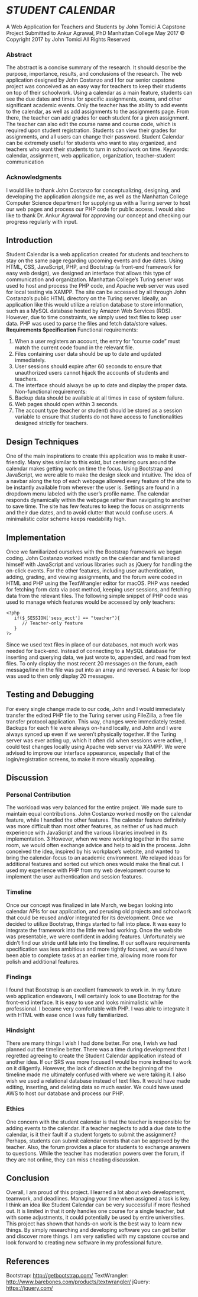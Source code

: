 *STUDENT CALENDAR*
=====

A Web Application for Teachers and Students
by John Tomici
A Capstone Project Submitted to Ankur Agrawal, PhD
Manhattan College
May 2017
© Copyright 2017 by John Tomici All Rights Reserved

### Abstract
The abstract is a concise summary of the research. It should describe the purpose, importance, results, and conclusions of the research.
The web application designed by John Costanzo and I for our senior capstone project was conceived as an easy way for teachers to keep their students on top of their schoolwork. Using a calendar as a main feature, students can see the due dates and times for specific assignments, exams, and other significant academic events. Only the teacher has the ability to add events to the calendar, as well as add assignments to the assignments page. From there, the teacher can add grades for each student for a given assignment. The teacher can also edit the course name and course code, which is required upon student registration. Students can view their grades for assignments, and all users can change their password. Student Calendar can be extremely useful for students who want to stay organized, and teachers who want their students to turn in schoolwork on time.
Keywords: calendar, assignment, web application, organization, teacher-student communication

### Acknowledgments
I would like to thank John Costanzo for conceptualizing, designing, and developing the application alongside me, as well as the Manhattan College Computer Science department for supplying us with a Turing server to host our web pages and process our PHP code for public access. I would also like to thank Dr. Ankur Agrawal for approving our concept and checking our progress regularly with input.

## Introduction
Student Calendar is a web application created for students and teachers to stay on the same page regarding upcoming events and due dates. Using HTML, CSS, JavaScript, PHP, and Bootstrap (a front-end framework for easy web design), we designed an interface that allows this type of communication and organization. Manhattan College’s Turing server was used to host and process the PHP code, and Apache web server was used for local testing via XAMPP. The site can be accessed by all through John Costanzo’s public HTML directory on the Turing server. Ideally, an application like this would utilize a relation database to store information, such as a MySQL database hosted by Amazon Web Services (RDS). However, due to time constraints, we simply used text files to keep user data. PHP was used to parse the files and fetch data/store values.
**Requirements Specification**
Functional requirements:
1. When a user registers an account, the entry for “course code” must match the current code found in the relevant file.
2. Files containing user data should be up to date and updated immediately.
3. User sessions should expire after 60 seconds to ensure that unauthorized users cannot
hijack the accounts of students and teachers.
4. The interface should always be up to date and display the proper data.
Non-functional requirements:
1. Backup data should be available at all times in case of system failure.
2. Web pages should open within 3 seconds.
3. The account type (teacher or student) should be stored as a session variable to ensure that
students do not have access to functionalities designed strictly for teachers.

## Design Techniques
One of the main inspirations to create this application was to make it user-friendly. Many sites similar to this exist, but centering ours around the calendar makes getting work on time the focus. Using Bootstrap and JavaScript, we were able to make the design sleek and intuitive. The idea of a navbar along the top of each webpage allowed every feature of the site to be instantly available from wherever the user is. Settings are found in a dropdown menu labeled with the user’s profile name. The calendar responds dynamically within the webpage rather than navigating to another to save time. The site has few features to keep the focus on assignments and their due dates, and to avoid clutter that would confuse users. A minimalistic color scheme keeps readability high.

## Implementation
Once we familiarized ourselves with the Bootstrap framework we began coding. John Costanzo worked mostly on the calendar and familiarized himself with JavaScript and various libraries such as jQuery for handling the on-click events. For the other features, including user authentication, adding, grading, and viewing assignments, and the forum were coded in HTML and PHP using the TextWrangler editor for macOS. PHP was needed for fetching form data via post method, keeping user sessions, and fetching data from the relevant files. The following simple snippet of PHP code was used to manage which features would be accessed by only teachers:
```
<?php
   if($_SESSION['sess_acct'] == "teacher"){
      // Teacher-only feature
   }
?>
```
Since we used text files in place of our databases, not much work was needed for back-end. Instead of connecting to a MySQL database for inserting and querying data, we just wrote to, appended, and read from text files. To only display the most recent 20 messages on the forum, each message/line in the file was put into an array and reversed. A basic for loop was used to then only display 20 messages.

## Testing and Debugging
For every single change made to our code, John and I would immediately transfer the edited PHP file to the Turing server using FileZilla, a free file transfer protocol application. This way, changes were immediately tested. Backups for each file were always on-hand locally, and John and I were always synced up even if we weren’t physically together. If the Turing server was ever acting up, which it often did when sessions were active, I could test changes locally using Apache web server via XAMPP. We were advised to improve our interface appearance, especially that of the login/registration screens, to make it more visually appealing.

## Discussion

### Personal Contribution
The workload was very balanced for the entire project. We made sure to maintain equal contributions. John Costanzo worked mostly on the calendar feature, while I handled the other features. The calendar feature definitely was more difficult than most other features, as neither of
us had much experience with JavaScript and the various libraries involved in its implementation. 3
However, when we were working together in the same room, we would often exchange advice and help to aid in the process. John conceived the idea, inspired by his workplace’s website, and wanted to bring the calendar-focus to an academic environment. We relayed ideas for additional features and sorted out which ones would make the final cut. I used my experience with PHP from my web development course to implement the user authentication and session features.

### Timeline
Once our concept was finalized in late March, we began looking into calendar APIs for our application, and perusing old projects and schoolwork that could be reused and/or integrated for its development. Once we decided to utilize Bootstrap, things started to fall into place. It was easy to integrate the framework into the little we had working. Once the website was presentable, we were confident in adding features. Unfortunately we didn’t find our stride until late into the timeline. If our software requirements specification was less ambitious and more tightly focused, we would have been able to complete tasks at an earlier time, allowing more room for polish and additional features.

### Findings
I found that Bootstrap is an excellent framework to work in. In my future web application endeavors, I will certainly look to use Bootstrap for the front-end interface. It is easy to use and looks minimalistic while professional. I became very comfortable with PHP. I was able to integrate it with HTML with ease once I was fully familiarized.

### Hindsight
There are many things I wish I had done better. For one, I wish we had planned out the timeline better. There was a time during development that I regretted agreeing to create the Student Calendar application instead of another idea. If our SRS was more focused I would be more inclined to work on it diligently. However, the lack of direction at the beginning of the timeline made me ultimately confused with where we were taking it. I also wish we used a relational database instead of text files. It would have made editing, inserting, and deleting data so much easier. We could have used AWS to host our database and process our PHP.

### Ethics
One concern with the student calendar is that the teacher is responsible for adding events to the calendar. If a teacher neglects to add a due date to the calendar, is it their fault if a student forgets to submit the assignment? Perhaps, students can submit calendar events that can be approved by the teacher. Also, the forum provides a place for students to exchange answers to questions. While the teacher has moderation powers over the forum, if they are not online, they can miss cheating discussion.

## Conclusion
Overall, I am proud of this project. I learned a lot about web development, teamwork, and deadlines. Managing your time when assigned a task is key. I think an idea like Student Calendar can be very successful if more fleshed out. It is limited in that it only handles one course for a single teacher, but with some adjustments, it could potentially be used by entire universities. This project has shown that hands-on work is the best way to learn new things. By simply researching and developing software you can get better and discover more things. I am very satisfied with my capstone course and look forward to creating new software in my professional future.

## References
Bootstrap: http://getbootstrap.com/
TextWrangler: http://www.barebones.com/products/textwrangler/
jQuery: https://jquery.com/
   
